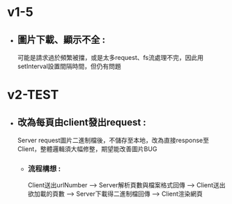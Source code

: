 # v1-5 <br>


* ## 圖片下載、顯示不全 :
   可能是請求過於頻繁被擋，或是太多request、fs流處理不完，因此用setInterval設置間隔時間，但仍有問題<br>


# v2-TEST<br>

* ## 改為每頁由client發出request :
   Server request圖片二進制檔後，不儲存至本地，改為直接response至Client，整體邏輯須大幅修整，期望能改善圖片BUG<br>
   * ### 流程構想 :
      Client送出urlNumber --> Server解析頁數與檔案格式回傳 --> Client送出欲加載的頁數 --> Server下載得二進制檔回傳 --> Client渲染網頁
